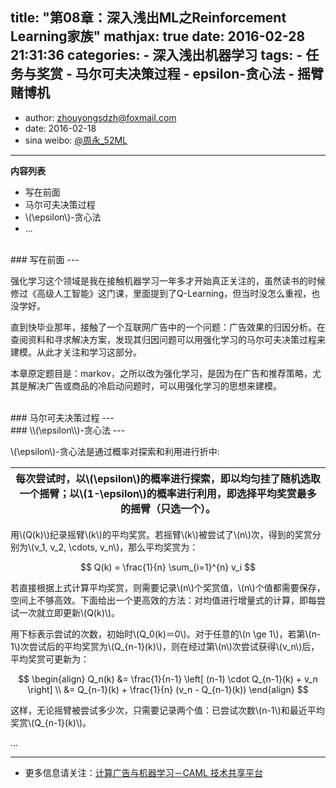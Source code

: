 title: "第08章：深入浅出ML之Reinforcement Learning家族"
mathjax: true
date: 2016-02-28 21:31:36
categories: 
	- 深入浅出机器学习
tags: 
	- 任务与奖赏
	- 马尔可夫决策过程
	- epsilon-贪心法
	- 摇臂赌博机
---

+ author: zhouyongsdzh@foxmail.com
+ date: 2016-02-18
+ sina weibo: [@周永_52ML](http://weibo.com/p/1005051707438033/home?)

---

**内容列表**

+ 写在前面
+ 马尔可夫决策过程
+ \\(\epsilon\\)-贪心法
+ ...

<br>
### 写在前面
---

强化学习这个领域是我在接触机器学习一年多才开始真正关注的，虽然读书的时候修过《高级人工智能》这门课，里面提到了Q-Learning，但当时没怎么重视，也没学好。

直到快毕业那年，接触了一个互联网广告中的一个问题：广告效果的归因分析。在查阅资料和寻求解决方案，发现其归因问题可以用强化学习的马尔可夫决策过程来建模。从此才关注和学习这部分。

本章原定题目是：markov，之所以改为强化学习，是因为在广告和推荐策略，尤其是解决广告或商品的冷启动问题时，可以用强化学习的思想来建模。


<br>
### 马尔可夫决策过程
---


<br>
### \\(\epsilon\\)-贪心法
---

\\(\epsilon\\)-贪心法是通过概率对探索和利用进行折中:

|每次尝试时，以\\(\epsilon\\)的概率进行探索，即以均匀挂了随机选取一个摇臂；以\\(1-\epsilon\\)的概率进行利用，即选择平均奖赏最多的摇臂（只选一个）。|
| --- |

用\\(Q(k)\\)纪录摇臂\\(k\\)的平均奖赏。若摇臂\\(k\\)被尝试了\\(n\\)次，得到的奖赏分别为\\(v_1, v_2, \cdots, v_n\\)，那么平均奖赏为：

$$
Q(k) = \frac{1}{n} \sum_{i=1}^{n} v_i
$$

若直接根据上式计算平均奖赏，则需要记录\\(n\\)个奖赏值，\\(n\\)个值都需要保存，空间上不够高效。下面给出一个更高效的方法：对均值进行增量式的计算，即每尝试一次就立即更新\\(Q(k)\\)。

用下标表示尝试的次数，初始时\\(Q_0(k)＝0\\)。对于任意的\\(n \ge 1\\)，若第\\(n-1\\)次尝试后的平均奖赏为\\(Q_{n-1}(k)\\)，则在经过第\\(n\\)次尝试获得\\(v_n\\)后，平均奖赏可更新为：

$$
\begin{align}
Q_n(k) &= \frac{1}{n-1} \left[ (n-1) \cdot Q_{n-1}(k) + v_n \right] \\
&= Q_{n-1}(k) + \frac{1}{n} (v_n - Q_{n-1}(k))
\end{align}
$$

这样，无论摇臂被尝试多少次，只需要记录两个值：已尝试次数\\(n-1\\)和最近平均奖赏\\(Q_{n-1}(k)\\)。

...

---

+ 更多信息请关注：[计算广告与机器学习－CAML 技术共享平台](http://www.52caml.com/)
